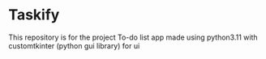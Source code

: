 # Taskify
This repository is for the project To-do list app made using python3.11 with customtkinter (python gui library) for ui
